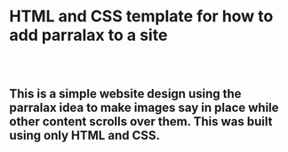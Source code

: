 <h1> HTML and CSS template for how to add parralax to a site<h2>
</br>
<p> This is a simple website design using the parralax idea to make images say in place while other  content scrolls over them.  This was built using only HTML and CSS.<p>
